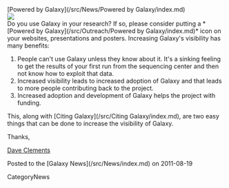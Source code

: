 <div class='newsItemHeader'>[Powered by Galaxy](/src/News/Powered by Galaxy/index.md)</div>

<div class='right'><a href='/src/Outreach/Powered by Galaxy/index.md'><img src="/src/Outreach/Powered by Galaxy/PoweredByGalaxy200.png" /></a></div>
Do you use Galaxy in your research?  If so, please consider putting a *[Powered by Galaxy](/src/Outreach/Powered by Galaxy/index.md)* icon on your websites, presentations and posters.  Increasing Galaxy's visibility has many benefits:

1. People can't use Galaxy unless they know about it. It's a sinking feeling to get the results of your first run from the sequencing center and then not know how to exploit that data.
2. Increased visibility leads to increased adoption of Galaxy and that leads to more people contributing back to the project.
3. Increased adoption and development of Galaxy helps the project with funding. 

This, along with [Citing Galaxy](/src/Citing Galaxy/index.md), are two easy things that can be done to increase the visibility of Galaxy.

Thanks,

[Dave Clements](/src/DaveClements/index.md)
<div class='newsItemFooter'>Posted to the [Galaxy News](/src/News/index.md) on 2011-08-19</div>

CategoryNews
